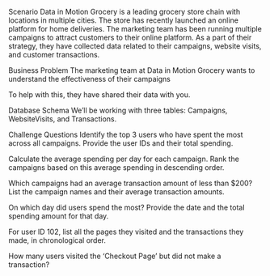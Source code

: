 Scenario
Data in Motion Grocery is a leading grocery store chain with locations in multiple cities. The store has recently launched an online platform for home deliveries. The marketing team has been running multiple campaigns to attract customers to their online platform. As a part of their strategy, they have collected data related to their campaigns, website visits, and customer transactions.

Business Problem
The marketing team at Data in Motion Grocery wants to understand the effectiveness of their campaigns

To help with this, they have shared their data with you.

Database Schema
We’ll be working with three tables: Campaigns, WebsiteVisits, and Transactions.

Challenge Questions
Identify the top 3 users who have spent the most across all campaigns. Provide the user IDs and their total spending.

Calculate the average spending per day for each campaign. Rank the campaigns based on this average spending in descending order.

Which campaigns had an average transaction amount of less than $200? List the campaign names and their average transaction amounts.

On which day did users spend the most? Provide the date and the total spending amount for that day.

For user ID 102, list all the pages they visited and the transactions they made, in chronological order.

How many users visited the ‘Checkout Page’ but did not make a transaction?
